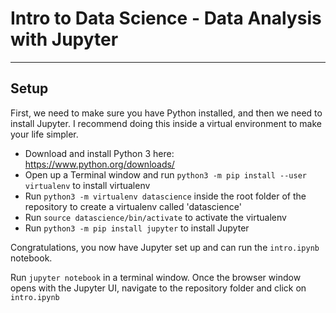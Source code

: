 # Intro to Data Science - Data Analysis with Jupyter
-------

## Setup

First, we need to make sure you have Python installed, and then we need to install Jupyter. I recommend doing this inside a virtual environment to make your life simpler.

- Download and install Python 3 here: https://www.python.org/downloads/
- Open up a Terminal window and run `python3 -m pip install --user virtualenv` to install virtualenv
- Run `python3 -m virtualenv datascience` inside the root folder of the repository to create a virtualenv called 'datascience'
- Run `source datascience/bin/activate` to activate the virtualenv
- Run `python3 -m pip install jupyter` to install Jupyter

Congratulations, you now have Jupyter set up and can run the `intro.ipynb` notebook. 

Run `jupyter notebook` in a terminal window. Once the browser window opens with the Jupyter UI, navigate to the repository folder and click on `intro.ipynb`


